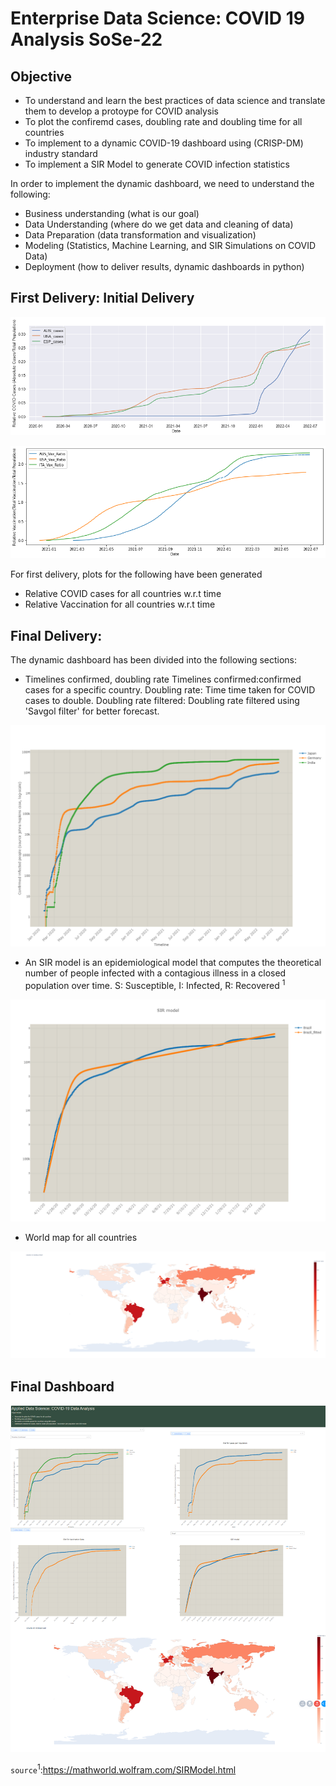# Enterprise Data Science: COVID 19 Analysis SoSe-22

## Objective 

* To understand and learn the best practices of data science and translate them to develop a protoype for COVID analysis 
* To plot the confiremd cases, doubling rate and doubling time for all countries 
* To implement to a dynamic COVID-19 dashboard using (CRISP-DM) industry standard 
* To implement a SIR Model to generate COVID infection statistics 

In order to implement the dynamic dashboard, we need to understand the following:

* Business understanding (what is our goal)
* Data Understanding (where do we get data and cleaning of data)
* Data Preparation (data transformation and visualization)
* Modeling (Statistics, Machine Learning, and SIR Simulations on COVID Data)
* Deployment (how to deliver results, dynamic dashboards in python)


## First Delivery: Initial Delivery 

![Relative COVID Cases](First_project_delivery/414583_Relative_Cases_COVID.png)


![Relative Vaccination](First_project_delivery/414583_Relative_Vaccination.png)

For first delivery, plots for the following have been generated 
* Relative COVID cases for all countries w.r.t time 
* Relative Vaccination for all countries w.r.t time 

## Final Delivery: 

The dynamic dashboard has been divided into the following sections:
* Timelines confirmed, doubling rate Timelines confirmed:confirmed cases for a specific country. Doubling rate: Time time taken for COVID cases to double. Doubling rate filtered: Doubling rate filtered using 'Savgol filter' for better forecast.

![Confirmed Cases](Final_project_delivery/figures/Confirmed_cases.png)


* An SIR model is an epidemiological model that computes the theoretical number of people infected with a contagious illness in a closed population over time. S: Susceptible, I: Infected, R: Recovered <sup>1</sup>

![SIR Model](Final_project_delivery/figures/SIR_model.png)


* World map for all countries

![World Map](Final_project_delivery/figures/World_Map.png)


## Final Dashboard

![Final Dashboard](Final_project_delivery/figures/Final_Dashboard.png)


`source`<sup>1</sup>:https://mathworld.wolfram.com/SIRModel.html